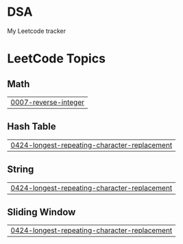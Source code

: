 # DSA
My Leetcode tracker 

<!---LeetCode Topics Start-->
# LeetCode Topics
## Math
|  |
| ------- |
| [0007-reverse-integer](https://github.com/lilyhyojeonglee/DSA/tree/master/0007-reverse-integer) |
## Hash Table
|  |
| ------- |
| [0424-longest-repeating-character-replacement](https://github.com/lilyhyojeonglee/DSA/tree/master/0424-longest-repeating-character-replacement) |
## String
|  |
| ------- |
| [0424-longest-repeating-character-replacement](https://github.com/lilyhyojeonglee/DSA/tree/master/0424-longest-repeating-character-replacement) |
## Sliding Window
|  |
| ------- |
| [0424-longest-repeating-character-replacement](https://github.com/lilyhyojeonglee/DSA/tree/master/0424-longest-repeating-character-replacement) |
<!---LeetCode Topics End-->